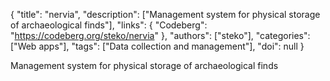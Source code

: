{
  "title": "nervia",
  "description": ["Management system for physical storage of archaeological finds"],
  "links": {
    "Codeberg": "https://codeberg.org/steko/nervia"
  },
  "authors": ["steko"],
  "categories": ["Web apps"],
  "tags": ["Data collection and management"],
  "doi": null
}

<!-- Generated by csv2md.R – do not edit by hand -->

Management system for physical storage of archaeological finds